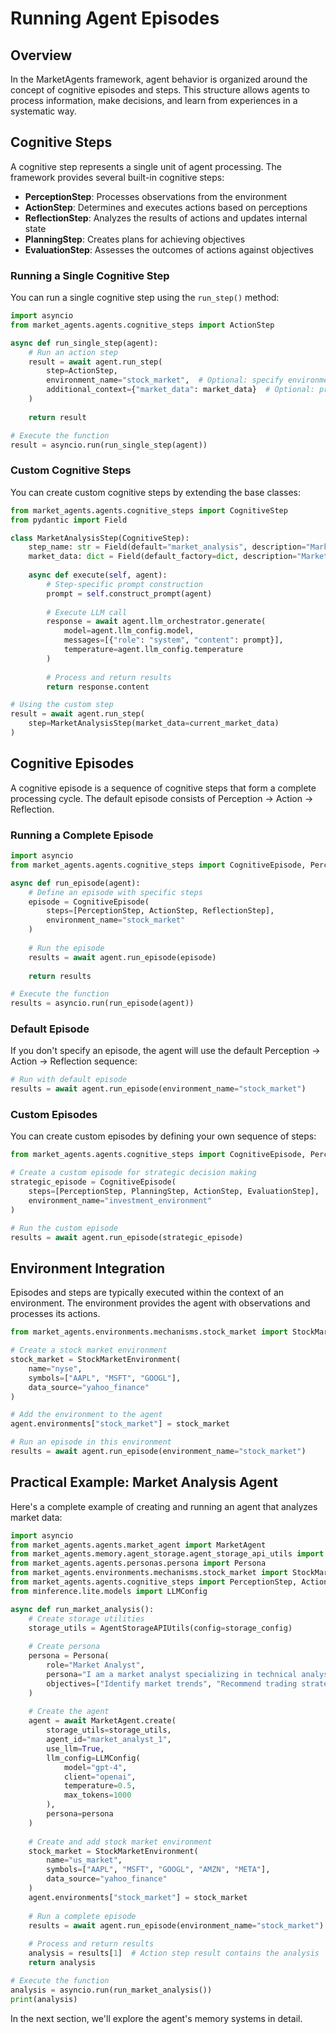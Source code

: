 # Running Agent Episodes

## Overview

In the MarketAgents framework, agent behavior is organized around the concept of cognitive episodes and steps. This structure allows agents to process information, make decisions, and learn from experiences in a systematic way.

## Cognitive Steps

A cognitive step represents a single unit of agent processing. The framework provides several built-in cognitive steps:

- **PerceptionStep**: Processes observations from the environment
- **ActionStep**: Determines and executes actions based on perceptions
- **ReflectionStep**: Analyzes the results of actions and updates internal state
- **PlanningStep**: Creates plans for achieving objectives
- **EvaluationStep**: Assesses the outcomes of actions against objectives

### Running a Single Cognitive Step

You can run a single cognitive step using the `run_step()` method:

```python
import asyncio
from market_agents.agents.cognitive_steps import ActionStep

async def run_single_step(agent):
    # Run an action step
    result = await agent.run_step(
        step=ActionStep,
        environment_name="stock_market",  # Optional: specify environment
        additional_context={"market_data": market_data}  # Optional: provide context
    )
    
    return result

# Execute the function
result = asyncio.run(run_single_step(agent))
```

### Custom Cognitive Steps

You can create custom cognitive steps by extending the base classes:

```python
from market_agents.agents.cognitive_steps import CognitiveStep
from pydantic import Field

class MarketAnalysisStep(CognitiveStep):
    step_name: str = Field(default="market_analysis", description="Market analysis step")
    market_data: dict = Field(default_factory=dict, description="Market data to analyze")
    
    async def execute(self, agent):
        # Step-specific prompt construction
        prompt = self.construct_prompt(agent)
        
        # Execute LLM call
        response = await agent.llm_orchestrator.generate(
            model=agent.llm_config.model,
            messages=[{"role": "system", "content": prompt}],
            temperature=agent.llm_config.temperature
        )
        
        # Process and return results
        return response.content

# Using the custom step
result = await agent.run_step(
    step=MarketAnalysisStep(market_data=current_market_data)
)
```

## Cognitive Episodes

A cognitive episode is a sequence of cognitive steps that form a complete processing cycle. The default episode consists of Perception → Action → Reflection.

### Running a Complete Episode

```python
import asyncio
from market_agents.agents.cognitive_steps import CognitiveEpisode, PerceptionStep, ActionStep, ReflectionStep

async def run_episode(agent):
    # Define an episode with specific steps
    episode = CognitiveEpisode(
        steps=[PerceptionStep, ActionStep, ReflectionStep],
        environment_name="stock_market"
    )
    
    # Run the episode
    results = await agent.run_episode(episode)
    
    return results

# Execute the function
results = asyncio.run(run_episode(agent))
```

### Default Episode

If you don't specify an episode, the agent will use the default Perception → Action → Reflection sequence:

```python
# Run with default episode
results = await agent.run_episode(environment_name="stock_market")
```

### Custom Episodes

You can create custom episodes by defining your own sequence of steps:

```python
from market_agents.agents.cognitive_steps import CognitiveEpisode, PerceptionStep, PlanningStep, ActionStep, EvaluationStep

# Create a custom episode for strategic decision making
strategic_episode = CognitiveEpisode(
    steps=[PerceptionStep, PlanningStep, ActionStep, EvaluationStep],
    environment_name="investment_environment"
)

# Run the custom episode
results = await agent.run_episode(strategic_episode)
```

## Environment Integration

Episodes and steps are typically executed within the context of an environment. The environment provides the agent with observations and processes its actions.

```python
from market_agents.environments.mechanisms.stock_market import StockMarketEnvironment

# Create a stock market environment
stock_market = StockMarketEnvironment(
    name="nyse",
    symbols=["AAPL", "MSFT", "GOOGL"],
    data_source="yahoo_finance"
)

# Add the environment to the agent
agent.environments["stock_market"] = stock_market

# Run an episode in this environment
results = await agent.run_episode(environment_name="stock_market")
```

## Practical Example: Market Analysis Agent

Here's a complete example of creating and running an agent that analyzes market data:

```python
import asyncio
from market_agents.agents.market_agent import MarketAgent
from market_agents.memory.agent_storage.agent_storage_api_utils import AgentStorageAPIUtils
from market_agents.agents.personas.persona import Persona
from market_agents.environments.mechanisms.stock_market import StockMarketEnvironment
from market_agents.agents.cognitive_steps import PerceptionStep, ActionStep, ReflectionStep
from minference.lite.models import LLMConfig

async def run_market_analysis():
    # Create storage utilities
    storage_utils = AgentStorageAPIUtils(config=storage_config)
    
    # Create persona
    persona = Persona(
        role="Market Analyst",
        persona="I am a market analyst specializing in technical analysis and trend identification.",
        objectives=["Identify market trends", "Recommend trading strategies"]
    )
    
    # Create the agent
    agent = await MarketAgent.create(
        storage_utils=storage_utils,
        agent_id="market_analyst_1",
        use_llm=True,
        llm_config=LLMConfig(
            model="gpt-4",
            client="openai",
            temperature=0.5,
            max_tokens=1000
        ),
        persona=persona
    )
    
    # Create and add stock market environment
    stock_market = StockMarketEnvironment(
        name="us_market",
        symbols=["AAPL", "MSFT", "GOOGL", "AMZN", "META"],
        data_source="yahoo_finance"
    )
    agent.environments["stock_market"] = stock_market
    
    # Run a complete episode
    results = await agent.run_episode(environment_name="stock_market")
    
    # Process and return results
    analysis = results[1]  # Action step result contains the analysis
    return analysis

# Execute the function
analysis = asyncio.run(run_market_analysis())
print(analysis)
```

In the next section, we'll explore the agent's memory systems in detail.
